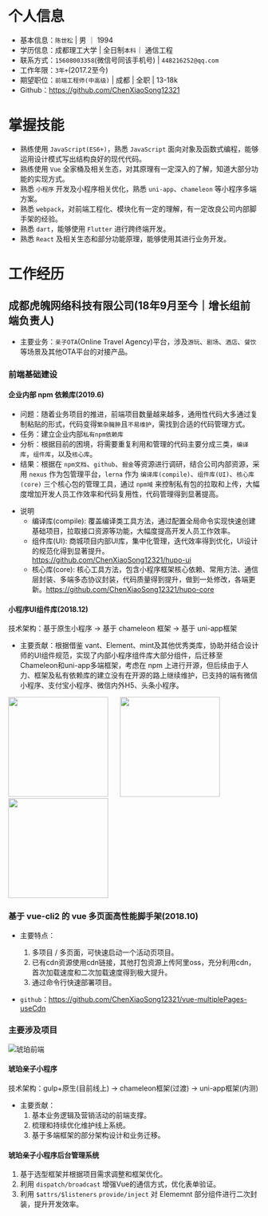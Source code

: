 
# 个人信息

- 基本信息：`陈世松` | 男 ｜ 1994
- 学历信息：成都理工大学 | 全日制`本科`｜ 通信工程
- 联系方式：`15608003358`(微信号同该手机号) | `448216252@qq.com`
- 工作年限：`3年+`(2017.2至今)
- 期望职位：`前端工程师(中高级)` | 成都 | 全职 | 13-18k
- Github：<https://github.com/ChenXiaoSong12321>

# 掌握技能

- 熟练使用 `JavaScript(ES6+)`，熟悉 `JavaScript` 面向对象及函数式编程，能够运用设计模式写出结构良好的现代代码。
- 熟练使用 `Vue` 全家桶及相关生态，对其原理有一定深入的了解，知道大部分功能的实现方式。
- 熟悉 `小程序` 开发及小程序相关优化，熟悉 `uni-app`、`chameleon` 等小程序多端方案。
- 熟悉 `webpack`，对前端工程化、模块化有一定的理解，有一定改良公司内部脚手架的经验。
- 熟悉 `dart`，能够使用 `Flutter` 进行跨终端开发。
- 熟悉 `React` 及相关生态和部分功能原理，能够使用其进行业务开发。

# 工作经历

## 成都虎魄网络科技有限公司(18年9月至今｜增长组前端负责人)

- 主要业务：`亲子OTA`(Online Travel Agency)平台，涉及`游玩`、`剧场`、`酒店`、`餐饮`等场景及其他OTA平台的对接产品。

### 前端基础建设

#### 企业内部 npm 依赖库(2019.6)

- 问题：随着业务项目的推进，前端项目数量越来越多，通用性代码大多通过复制粘贴的形式，代码变得`繁杂臃肿`且`不易维护`，需找到合适的代码管理方式。
- 任务：建立企业内部`私有npm依赖库`
- 分析：根据目前的困境，将需要重复利用和管理的代码主要分成三类，`编译库`，`组件库`，以及`核心库`。
- 结果：根据在 `npm文档`、`github`、`掘金`等资源进行调研，结合公司内部资源，采用 `nexus` 作为包管理平台，`lerna` 作为 `编译库(compile)`、`组件库(UI)`、`核心库(core)` 三个核心包的管理工具，通过 `npm域` 来控制私有包的拉取和上传，大幅度增加开发人员工作效率和代码复用性，代码管理得到显著提高。
<!-- 根据在 `npm文档`、`github`、`掘金`等资源进行调研，结合公司内部资源，采用 `nexus` 作为包管理平台，`lerna` 作为 `编译库(compile)`、`组件库(UI)`、`核心库(core)` 三个核心包的管理工具，通过 `npm域` 来控制私有包的拉取和上传，大幅度增加开发人员工作效率和代码复用性，代码管理得到显著提高。 -->
- 说明
  - 编译库(compile): 覆盖编译类工具方法，通过配置全局命令实现快速创建基础项目，拉取接口资源等功能，大幅度提高开发人员工作效率。
  - 组件库(UI): 商城项目内部UI库，集中化管理，迭代效率得到优化，UI设计的规范化得到显著提升。<https://github.com/ChenXiaoSong12321/hupo-ui>
  - 核心库(core): 核心工具方法，包含小程序框架核心依赖、常用方法、通信层封装、多端多态协议封装，代码质量得到提升，做到一处修改，各端更新。<https://github.com/ChenXiaoSong12321/hupo-core>

#### 小程序UI组件库(2018.12)

技术架构：基于原生小程序 -> 基于 chameleon 框架 -> 基于 uni-app框架

- 主要贡献：根据借鉴 vant、Element、mint及其他优秀类库，协助并结合设计师的UI组件规范，实现了内部小程序组件库大部分组件，后迁移至Chameleon和uni-app多端框架，考虑在 npm 上进行开源，但后续由于人力、框架及私有依赖库的建立没有在开源的路上继续维护，已支持的端有微信小程序、支付宝小程序、微信内外H5、头条小程序。

<div class="third">
  <img src="https://mall-admin.hupovip.cn/hp-mall-admin/v1/comm/resource/view?token=850e62043c4e4d4795a31f35b834e490&path=/resource/images/businessmen/150809_92d30c36-2966-4a0c-87d4-59e113201286.JPG"
   style="margin-right:20px;width:200px;"/>
  <img src="https://mall-admin.hupovip.cn/hp-mall-admin/v1/comm/resource/view?token=850e62043c4e4d4795a31f35b834e490&path=/resource/images/businessmen/150824_af089fe8-fe60-4f5e-9bf0-a5980a01be60.JPG" style="margin-right:20px;width:200px;"/>
  <img src="https://mall-admin.hupovip.cn/hp-mall-admin/v1/comm/resource/view?token=850e62043c4e4d4795a31f35b834e490&path=/resource/images/businessmen/152743_d0ce7c32-5173-4bb1-9422-6f262dd1ec16.PNG" style="width:200px;"/>
</div>

### 基于 vue-cli2 的 vue 多页面高性能脚手架(2018.10)

- 主要特点：
  1. 多项目 / 多页面，可快速启动一个活动页项目。
  2. 已有cdn资源使用cdn链接，其他打包资源上传阿里oss，充分利用cdn，首次加载速度和二次加载速度得到极大提升。
  3. 通过命令行快速部署项目。

- `github`：<https://github.com/ChenXiaoSong12321/vue-multiplePages-useCdn>

### 主要涉及项目

![琥珀前端](https://mall-admin.hupovip.cn/hp-mall-admin/v1/comm/resource/view?token=850e62043c4e4d4795a31f35b834e490&path=/resource/images/businessmen/191509_1025e193-4dc4-4e55-8a52-5d9cb37458c1.PNG)

#### 琥珀亲子小程序

技术架构：gulp+原生(目前线上) -> chameleon框架(过渡) -> uni-app框架(内测)

- 主要贡献：
  1. 基本业务逻辑及营销活动的前端支撑。
  2. 梳理和持续优化维护线上系统。
  3. 基于多端框架的部分架构设计和业务迁移。

#### 琥珀亲子小程序后台管理系统

1. 基于选型框架并根据项目需求调整和框架优化。
2. 利用 `dispatch/broadcast` 增强Vue的通信方式，优化表单验证。
3. 利用 `$attrs/$listeners` `provide/inject` 对 Elememnt 部分组件进行二次封装，提升开发效率。
